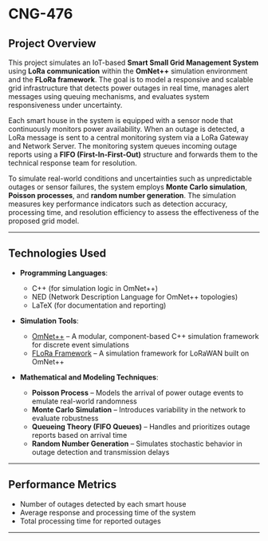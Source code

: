 # CNG-476

## Project Overview

This project simulates an IoT-based **Smart Small Grid Management System** using **LoRa communication** within the **OmNet++** simulation environment and the **FLoRa framework**. The goal is to model a responsive and scalable grid infrastructure that detects power outages in real time, manages alert messages using queuing mechanisms, and evaluates system responsiveness under uncertainty.

Each smart house in the system is equipped with a sensor node that continuously monitors power availability. When an outage is detected, a LoRa message is sent to a central monitoring system via a LoRa Gateway and Network Server. The monitoring system queues incoming outage reports using a **FIFO (First-In-First-Out)** structure and forwards them to the technical response team for resolution.

To simulate real-world conditions and uncertainties such as unpredictable outages or sensor failures, the system employs **Monte Carlo simulation**, **Poisson processes**, and **random number generation**. The simulation measures key performance indicators such as detection accuracy, processing time, and resolution efficiency to assess the effectiveness of the proposed grid model.

---

## Technologies Used

- **Programming Languages**:
  - C++ (for simulation logic in OmNet++)
  - NED (Network Description Language for OmNet++ topologies)
  - LaTeX (for documentation and reporting)

- **Simulation Tools**:
  - [OmNet++](https://omnetpp.org) – A modular, component-based C++ simulation framework for discrete event simulations
  - [FLoRa Framework](https://github.com/katharinalab/FLoRa) – A simulation framework for LoRaWAN built on OmNet++

- **Mathematical and Modeling Techniques**:
  - **Poisson Process** – Models the arrival of power outage events to emulate real-world randomness
  - **Monte Carlo Simulation** – Introduces variability in the network to evaluate robustness
  - **Queueing Theory (FIFO Queues)** – Handles and prioritizes outage reports based on arrival time
  - **Random Number Generation** – Simulates stochastic behavior in outage detection and transmission delays

---

## Performance Metrics

- Number of outages detected by each smart house
- Average response and processing time of the system
- Total processing time for reported outages

---
